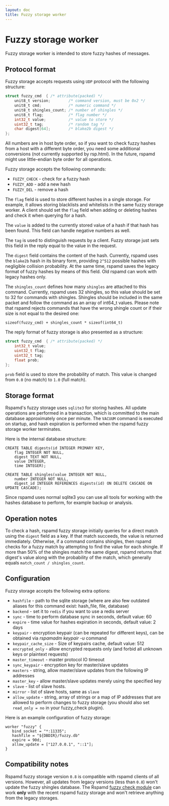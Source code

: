 ```yaml
---
layout: doc
title: Fuzzy storage worker
---
```

# Fuzzy storage worker

Fuzzy storage worker is intended to store fuzzy hashes of messages.

## Protocol format

Fuzzy storage accepts requests using `UDP` protocol with the following structure:

~~~C
struct fuzzy_cmd  { /* attribute(packed) */
	unit8_t version;        /* command version, must be 0x2 */
	unit8_t cmd;            /* numeric command */
	unit8_t shingles_count; /* number of shingles */
	unit8_t flag;           /* flag number */
	int32_t value;          /* value to store */
	uint32_t tag;           /* random tag */
	char digest[64];        /* blake2b digest */
};
~~~

All numbers are in host byte order, so if you want to check fuzzy hashes from a
host with a different byte order, you need some additional conversions (not currently
supported by rsp.html). In the future, rspamd might use little-endian byte order for all
operations.

Fuzzy storage accepts the following commands:
- `FUZZY_CHECK` - check for a fuzzy hash
- `FUZZY_ADD` - add a new hash
- `FUZZY_DEL` - remove a hash

The `flag` field is used to store different hashes in a single storage. For example,
it allows storing blacklists and whitelists in the same fuzzy storage worker.
A client should set the `flag` field when adding or deleting hashes and check it
when querying for a hash.

The `value` is added to the currently stored value of a hash if that hash has been found.
This field can handle negative numbers as well.

The `tag` is used to distinguish requests by a client. Fuzzy storage just sets this
field in the reply equal to the value in the request.

The `digest` field contains the content of the hash. Currently, rspamd uses the `blake2b` hash
in its binary form, providing `2^512` possible hashes with negligible collision
probability. At the same time, rspamd saves the legacy format of fuzzy hashes by
means of this field. Old rspamd can work with legacy hashes only.

The `shingles_count` defines how many `shingles` are attached to this command.
Currently, rspamd uses 32 shingles, so this value should be set to 32 for commands
with shingles. Shingles should be included in the same packet and follow the command as
an array of int64_t values. Please note that rspamd rejects commands that have the wrong
shingle count or if their size is not equal to the desired one:

```
sizeof(fuzzy_cmd) + shingles_count * sizeof(int64_t)
```

The reply format of fuzzy storage is also presented as a structure:

~~~C
struct fuzzy_cmd  { /* attribute(packed) */
	int32_t value;
	uint32_t flag;
	uint32_t tag;
	float prob;
};
~~~

`prob` field is used to store the probability of match. This value is changed from
`0.0` (no match) to `1.0` (full match).

## Storage format

Rspamd's fuzzy storage uses `sqlite3` for storing hashes. All update operations are
performed in a transaction, which is committed to the main database approximately once
per minute. The `VACUUM` command is executed on startup, and hash expiration is performed
when the rspamd fuzzy storage worker terminates.

Here is the internal database structure:

```
CREATE TABLE digests(id INTEGER PRIMARY KEY,
	flag INTEGER NOT NULL,
	digest TEXT NOT NULL,
	value INTEGER,
	time INTEGER);

CREATE TABLE shingles(value INTEGER NOT NULL,
	number INTEGER NOT NULL,
	digest_id INTEGER REFERENCES digests(id) ON DELETE CASCADE ON UPDATE CASCADE);
```

Since rspamd uses normal sqlite3 you can use all tools for working with the hashes
database to perform, for example backup or analysis.

## Operation notes

To check a hash, rspamd fuzzy storage initially queries for a direct match using
the `digest` field as a key. If that match succeeds, the value is returned immediately.
Otherwise, if a command contains shingles, then rspamd checks for a fuzzy match by attempting
to find the value for each shingle. If more than 50% of the shingles match the same digest,
rspamd returns that digest's value along with the probability of the match, which generally
equals `match_count / shingles_count`.

## Configuration

Fuzzy storage accepts the following extra options:

- `hashfile` - path to the sqlite storage (where are also few outdated aliases for this command exist: hash_file, file, database)
- `backend` - set it to `redis` if you want to use a redis server
- `sync` - time to perform database sync in seconds, default value: 60
- `expire` - time value for hashes expiration in seconds, default value: 2 days
- `keypair` - encryption keypair (can be repeated for different keys), can be obtained via *rspamadm keypair -u* command
- `keypair_cache_size` - Size of keypairs cache, default value: 512
- `encrypted_only` - allow encrypted requests only (and forbid all unknown keys or plaintext requests)
- `master_timeout` - master protocol IO timeout
- `sync_keypair` - encryption key for master/slave updates
- `masters` - string, allow master/slave updates from the following IP addresses
- `master_key` - allow master/slave updates merely using the specified key
- `slave` - list of slave hosts.
- `mirror` - list of slave hosts, same as `slave`
- `allow_update` - string, array of strings or a map of IP addresses that are allowed
to perform changes to fuzzy storage (you should also set `read_only = no` in your fuzzy_check plugin).

Here is an example configuration of fuzzy storage:

~~~hcl
worker "fuzzy" {
   bind_socket = "*:11335";
   hashfile = "${DBDIR}/fuzzy.db"
   expire = 90d;
   allow_update = ["127.0.0.1", "::1"];
}
~~~

## Compatibility notes

Rspamd fuzzy storage version `0.8` is compatible with rspamd clients of all versions.
However, all updates from legacy versions (less than `0.8`) won't update the fuzzy shingles
database. The Rspamd [fuzzy check module](../modules/fuzzy_check.html) can work **only**
with the recent rspamd fuzzy storage and won't retrieve anything from the legacy storages.
